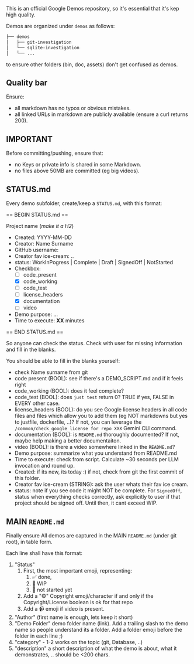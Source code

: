 This is an official Google Demos repository, so it's essential that it's kep high quality.

Demos are organized under `demos` as follows:

```bash
├── demos
│   ├── git-investigation
│   └── sqlite-investigation
│   └── ...
```

to ensure other folders (bin, doc, assets) don't get confused as demos.


## Quality bar

Ensure:
* all markdown has no typos or obvious mistakes.
* all linked URLs in markdown are publicly available (ensure a curl returns 200).

## IMPORTANT

Before committing/pushing, ensure that:

* no Keys or private info is shared in some Markdown.
* no files above 50MB are committed (eg big videos).

## STATUS.md

Every demo subfolder, create/keep a `STATUS.md`, with this format:

== BEGIN STATUS.md ==

<HASH><HASH> Project name (*make it a H2*)

* Created: YYYY-MM-DD
* Creator: Name Surname
* GitHub username: <GitHub username>
* Creator fav ice-cream: ..
* status: WorkInPogress | Complete | Draft  | SignedOff | NotStarted
* Checkbox:
    * [ ] code_present
    * [X] code_working
    * [ ] code_test
    * [ ] license_headers
    * [X] documentation
    * [ ] video
* Demo purpose: ...
* Time to execute: **XX** minutes

== END STATUS.md ==

So anyone can check the status. Check with user for missing information and fill in the blanks.

You should be able to fill in the blanks yourself:
- check Name surname from git
- code present (BOOL): see if there's a DEMO_SCRIPT.md and if it feels right
- code_working (BOOL): does it feel complete?
- code_test (BOOL): does `just test` return 0? TRUE if yes, FALSE in EVERY other case.
- license_headers (BOOL): do you see Google license headers in all code files and files which allow you to add them (eg NOT markdowns but yes to justfile, dockerfile, ..)? If not, you can leverage the `/common/check_google_license for repo XXX` Gemini CLI command.
- documentation (BOOL): is `README.md` thoroughly documented? If not, maybe help making a better documentaiton.
- video (BOOL): is there a video somewhere linked in the `README.md`?
- Demo purpose: summarize what you understand from README.md
- Time to execute: check from script. Calculate ~30 seconds per LLM invocation and round up.
- Created: if its new, its today :) if not, check from git the first commit of this folder.
- Creator fav ice-cream (STRING): ask the user whats their fav ice cream.
- status: note if you see code it might NOT be complete. For `SignedOff`, status when everything checks correctly, ask explicitly to user if that project should be signed off. Until then, it cant exceed WIP.


## MAIN `README.md`

Finally ensure All demos are captured in the MAIN `README.md` (under git root), in table form.

Each line shall have this format:
1. "Status"
   1. First, the most important emoji, representing:
      1. ✅ done,
      2. 📝 WIP
      3. 🚧 not started yet
   2. Add a "©" Copyright emoji/character if and only if the Copyright/License boolean is ok for that repo
   3. Add a  📹 emoji if video is present.
2. "Author" (first name is enough, lets keep it short)
3. "Demo Folder" demo folder name (link). Add a trailing slash to the demo name so people understand its a folder. Add a folder emoji before the folder in each line ;)
4. "category" - 1-2 works on the topic (git, Database, ..)
5. "description" a short description of what the demo is about, what it demonstrates, .. should be <200 chars.

